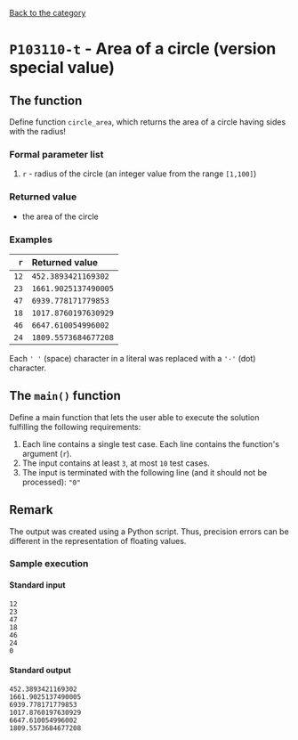 [Back to the category](./README.md)

# `P103110-t` - Area of a circle (version special value)

## The function

Define function `circle_area`, which returns the area of a circle having sides with the radius!


### Formal parameter list

1. `r` - radius of the circle (an integer value from the range `[1,100]`)

### Returned value

* the area of the circle

### Examples

| `r` | Returned value | 
| ---: | :-- | 
| `12` | `452.3893421169302` | 
| `23` | `1661.9025137490005` | 
| `47` | `6939.778171779853` | 
| `18` | `1017.8760197630929` | 
| `46` | `6647.610054996002` | 
| `24` | `1809.5573684677208` | 

Each `' '` (space) character in a literal was replaced with a  `'·'` (dot) character.

## The `main()` function

Define a main function that lets the user able to execute the solution fulfilling the following requirements:

1. Each line contains a single test case. Each line contains the function's argument (`r`).
1. The input contains at least `3`, at most `10` test cases.
1. The input is terminated with the following line (and it should not be processed): `"0"`

## Remark
The output was created using a Python script. Thus, precision errors can be different in the representation of floating values.


### Sample execution

#### Standard input

```
12
23
47
18
46
24
0
```

#### Standard output

```
452.3893421169302
1661.9025137490005
6939.778171779853
1017.8760197630929
6647.610054996002
1809.5573684677208
```